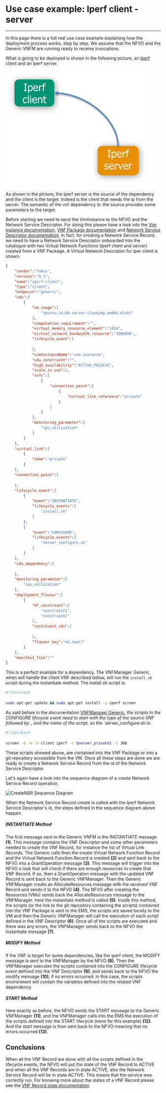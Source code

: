 # Use case example: Iperf client - server
-----------------------------------------

In this page there is a full real use case example explaining how the deployment process works, step by step. We assume that the NFVO and the Generic VNFM are running ready to receive invocations.

What is going to be deployed is shown in the following picture, an [Iperf][iperf] client and an Iperf server.

![iperf-deployment](images/iperf-client-server.png)

As shown in the picture, the iperf server is the source of the dependency and the client is the target. Indeed is the client that needs the ip from the server. The semantic of the vnf dependency is: the source provides some parameters to the target.

Before starting we need to send the VimInstance to the NFVO and the Network Service Descriptor. For doing this please have a look into the [Vim instance documentation][vim-doc], [VNF Package documentation][vnf-package] and [Network Service Descriptor documentation][nsd-doc]. In fact, for creating a Network Service Record, we need to have a Network Service Descriptor onboarded into the catalogue with two Virtual Network Functions (iperf client and server) created from a VNF Package. A Virtual Network Descriptor for Iper client is shown:

```json
{
    "vendor":"fokus",
    "version":"0.1",
    "name":"iperf-client",
    "type":"client",
    "endpoint":"generic",
    "vdu":[
        {
            "vm_image":[
                "ubuntu-14.04-server-cloudimg-amd64-disk1"
            ],
            "computation_requirement":"",
            "virtual_memory_resource_element":"1024",
            "virtual_network_bandwidth_resource":"1000000",
            "lifecycle_event":[

            ],
            "vimInstanceName":"vim-instance",
            "vdu_constraint":"",
            "high_availability":"ACTIVE_PASSIVE",
            "scale_in_out":2,
            "vnfc":[
                {
                    "connection_point":[
                        {
                            "virtual_link_reference":"private"
                        }
                    ]
                }
            ],
            "monitoring_parameter":[
                "cpu_utilization"
            ]
        }
    ],
    "virtual_link":[
        {
            "name":"private"
        }
    ],
    "connection_point":[

    ],
    "lifecycle_event":[
        {
            "event":"INSTANTIATE",
            "lifecycle_events":[
                "install.sh"
            ]
        },
        {
            "event":"CONFIGURE",
            "lifecycle_events":[
                "server_configure.sh"
            ]
        }
    ],
    "vdu_dependency":[

    ],
    "monitoring_parameter":[
        "cpu_utilization"
    ],
    "deployment_flavour":[
        {
            "df_constraint":[
                "constraint1",
                "constraint2"
            ],
            "costituent_vdu":[

            ],
            "flavour_key":"m1.small"
        }
    ],
    "manifest_file":""
}
```

This is a perfect example for a dependency. The VNFManager Generic, when will handle the client VNF described below, will run the `install.sh` script during the instantiate method. The install.sh script is:

```bash
#!/bin/bash

sudo apt-get update && sudo apt-get install -y iperf screen
```

As said before in the documentation [VNFManager Generic][vnfm-generic], _the scripts in the CONFIGURE lifecycle event need to start with the type of the source VNF followed by \_ and the name of the script_, so the `server_configure.sh is:

```bash
#!/bin/bash

screen -d -m -S client iperf -c $server_private1 -t 300
```

These scripts showed above, are contained into the VNF Package or into a git repository accessible from the VM. Once all these steps are done we are ready to create a Network Service Record from the id of the Network Service Descriptor. 

Let's again have a look into the sequence diagram of a create Network Service Record operation.

![CreateNSR Sequence Diagram](/images/sequence-diagram-number-v2.png)

When the Network Service Record create is called with the Iperf Network Service Descriptor's id, the steps defined in the sequence diagram above happen.

##### INSTANTIATE Method

The first message sent to the Generic VNFM is the INSTANTIATE message **(1)**. This message contains the VNF Descriptor and some other parameters needed to create the VNF Record, for instance the list of Virtual Link Records. The Generic calls then the create Virtual Network Function Record and the Virtual Network Function Record is created **(2)** and sent back to the NFVO into a GrantOperation message **(3)**. This message will trigger into the NFVO a task that will check if there are enough resources to create that VNF Record. If so, then a GrantOperation message with the updated VNF Record is sent back to the Generic VNFManager. Then the Generic VNFManager create an AllocateResources message with the received VNF Record and sends it to the NFVO **(4)**. The NFVO after creating the Resources (VMs) sends back the AllocateResources message to the VNFManager. here the instantiate method is called **(5)**. Inside this method, the scripts (or the link to the git repository containing the scripts) contained into the VNF Package is sent to the EMS, the scripts are saved locally to the VM and then the Generic VNFManager will call the execution of each script defined in the VNF Descriptor **(6)**. Once all of the scripts are executed and there was any errors, the VNFManager sends back to the NFVO the Instantiate message **(7)**. 

##### MODIFY Method

If the VNF is target for some dependencies, like the iperf client, the MODIFY message is sent to the VNFManager by the NFVO **(8)**. Then the VNFManager executes the scripts contained into the CONFIGURE lifecycle event defined into the VNF Descriptor **(9)**, and sends back to the NFVO the modify message **(10)**, if no errors occurred. In this case, the scripts environment will contain the variables defined into the related VNF dependency.

##### START Method

Here exactly as before, the NFVO sends the START message to the Generic VNFManager **(11)**, and the VNFManager calls into the EMS the execution of the scripts defined into the START lifecycle (none for this example) **(12)**. And the start message is then sent back to the NFVO meaning that no errors occurred **(13)**.

## Conclusions

When all the VNF Record are done with all the scripts defined in the lifecycle events, the NFVO will put the state of the VNF Record to ACTIVE and when all the VNF Records are in state ACTIVE, also the Network Service Record will be in state ACTIVE. This means that the service was correctly run. For knowing more about the states of a VNF Record please see the [VNF Record state documentation][vnfr-states]

<!---
References
-->

[vnfr-states]:vnfr-states
[vnfm-generic]: vnfm-generic
[nsd-doc]:ns-descriptor
[vnf-package]:vnfpackage
[vim-doc]:vim-instance-documentation
[iperf]:https://iperf.fr

<!---
Script for open external links in a new tab
-->
<script type="text/javascript" charset="utf-8">
      // Creating custom :external selector
      $.expr[':'].external = function(obj){
          return !obj.href.match(/^mailto\:/)
                  && (obj.hostname != location.hostname);
      };
      $(function(){
        $('a:external').addClass('external');
        $(".external").attr('target','_blank');
      })
</script>